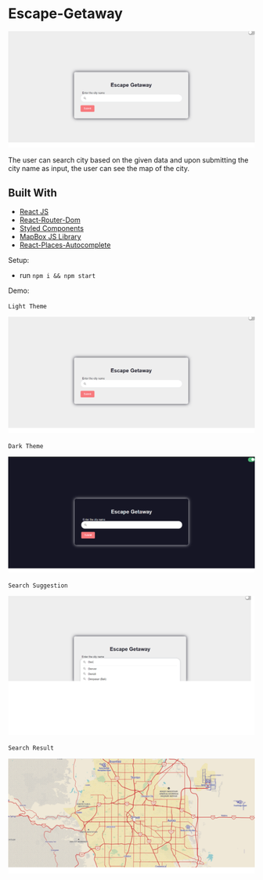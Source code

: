 # Escape-Getaway

![Escape-Getaway](/lightTheme.png)

The user can search city based on the given data and upon submitting the city name as input, the user can see the map of the city.

## Built With

- [React JS](https://reactjs.org/docs/getting-started.html/)
- [React-Router-Dom](https://reactrouter.com/web/guides/quick-start)
- [Styled Components](https://styled-components.com/)
- [MapBox JS Library](https://www.mapbox.com/)
- [React-Places-Autocomplete](https://github.com/hibiken/react-places-autocomplete#readme)

Setup:

- run `npm i && npm start`

Demo:

`Light Theme`

![Escape-Getaway](/lightTheme.png)

`Dark Theme`

![Escape-Getaway](/darkTheme.png)

`Search Suggestion`

![Escape-Getaway](/searchSuggest.png)

`Search Result`

![Escape-Getaway](/searchResult.png)

